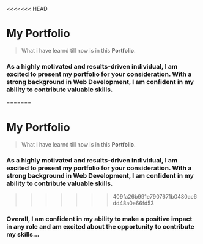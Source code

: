 <<<<<<< HEAD
# My Portfolio

> What i have learnd till now is in this __Portfolio__.

### As a highly motivated and results-driven individual, I am excited to present my portfolio for your consideration. With a strong background in __Web Development__, I am confident in my ability to contribute valuable skills.

=======
# My Portfolio

> What i have learnd till now is in this __Portfolio__.

### As a highly motivated and results-driven individual, I am excited to present my portfolio for your consideration. With a strong background in __Web Development__, I am confident in my ability to contribute valuable skills.

>>>>>>> 409fa26b991e7907671b0480ac6dd48a0e66fd53
### Overall, I am confident in my ability to make a positive impact in any role and am excited about the opportunity to contribute my skills...